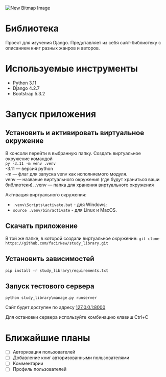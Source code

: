 ![New Bitmap Image](https://github.com/facirNew/study_library/assets/118748152/36b0e00e-63a6-427c-9f9e-bc7886f005ab)
# Библиотека
Проект для изучения Django. Представляет из себя сайт-библиотеку с описанием 
книг разных жанров и авторов.

# Используемые инструменты
- Python 3.11
- Django 4.2.7
- Bootstrap 5.3.2

# Запуск приложения

## Установить и активировать виртуальное окружение
В консоли перейти в выбранную папку. Создать виртуальное окружение командой  
`py -3.11 -m venv .venv`  
-3.11 — версия python  
-m — флаг для запуска venv как исполняемого модуля.  
venv — название виртуального окружения (где будут храниться ваши библиотеки).
.venv — папка для хранения виртуального окружения

Активация виртуального окружения:
- `.venv\Scripts\activate.bat` - для Windows;
- `source .venv/bin/activate` - для Linux и MacOS.

## Скачать приложение
В той же папке, в которой создали виртуальное окружение:
`git clone https://github.com/facirNew/study_library.git`

## Установить зависимостей

`pip install -r study_library\requirements.txt`

## Запуск тестового сервера

`python study_library\manage.py runserver`

Сайт будет доступен по адресу [127.0.0.1:8000](http://127.0.0.1:8000)

Для остановки сервера используйте комбинацию клавиш Ctrl+C

# Ближайшие планы
- [ ] Авторизация пользователей
- [ ] Добавление книг авторизованными пользователями
- [ ] Комментарии
- [ ] Профиль пользователей